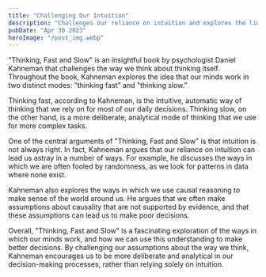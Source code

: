 ```yaml
---
title: "Challenging Our Intuition"
description: "Challenges our reliance on intuition and explores the limitations of our own thinking..."
pubDate: "Apr 30 2023"
heroImage: "/post_img.webp"
---
```

"Thinking, Fast and Slow" is an insightful book by psychologist Daniel Kahneman that challenges the way we think about thinking itself. Throughout the book, Kahneman explores the idea that our minds work in two distinct modes: "thinking fast" and "thinking slow."

Thinking fast, according to Kahneman, is the intuitive, automatic way of thinking that we rely on for most of our daily decisions. Thinking slow, on the other hand, is a more deliberate, analytical mode of thinking that we use for more complex tasks.

One of the central arguments of "Thinking, Fast and Slow" is that intuition is not always right. In fact, Kahneman argues that our reliance on intuition can lead us astray in a number of ways. For example, he discusses the ways in which we are often fooled by randomness, as we look for patterns in data where none exist.

Kahneman also explores the ways in which we use causal reasoning to make sense of the world around us. He argues that we often make assumptions about causality that are not supported by evidence, and that these assumptions can lead us to make poor decisions.

Overall, "Thinking, Fast and Slow" is a fascinating exploration of the ways in which our minds work, and how we can use this understanding to make better decisions. By challenging our assumptions about the way we think, Kahneman encourages us to be more deliberate and analytical in our decision-making processes, rather than relying solely on intuition.